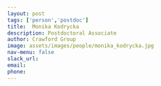 ```yaml
---
layout: post 
tags: ['person','postdoc']
title:  Monika Kodrycka 
description: Postdoctoral Associate
author: Crawford Group 
image: assets/images/people/monika_kodrycka.jpg
nav-menu: false 
slack_url: 
email: 
phone: 
---
```


